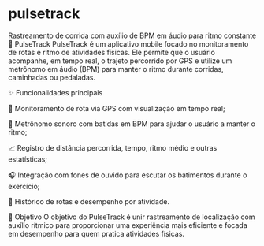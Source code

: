 # pulsetrack
Rastreamento de corrida com auxílio de BPM em áudio para ritmo constante
🏃 PulseTrack
PulseTrack é um aplicativo mobile focado no monitoramento de rotas e ritmo de atividades físicas. Ele permite que o usuário acompanhe, em tempo real, o trajeto percorrido por GPS e utilize um metrônomo em áudio (BPM) para manter o ritmo durante corridas, caminhadas ou pedaladas.

✨ Funcionalidades principais

📍 Monitoramento de rota via GPS com visualização em tempo real;

🎵 Metrônomo sonoro com batidas em BPM para ajudar o usuário a manter o ritmo;

📈 Registro de distância percorrida, tempo, ritmo médio e outras estatísticas;

🎧 Integração com fones de ouvido para escutar os batimentos durante o exercício;

💾 Histórico de rotas e desempenho por atividade.

🚀 Objetivo
O objetivo do PulseTrack é unir rastreamento de localização com auxílio rítmico para proporcionar uma experiência mais eficiente e focada em desempenho para quem pratica atividades físicas.
